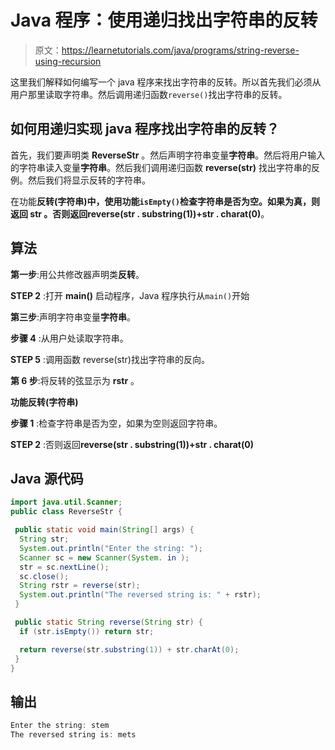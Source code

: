 # Java 程序：使用递归找出字符串的反转

> 原文：<https://learnetutorials.com/java/programs/string-reverse-using-recursion>

这里我们解释如何编写一个 java 程序来找出字符串的反转。所以首先我们必须从用户那里读取字符串。然后调用递归函数`reverse()`找出字符串的反转。

## 如何用递归实现 java 程序找出字符串的反转？

首先，我们要声明类 **ReverseStr** 。然后声明字符串变量**字符串**。然后将用户输入的字符串读入变量**字符串**。然后我们调用递归函数 **reverse(str)** 找出字符串的反例。然后我们将显示反转的字符串。

在功能**反转(字符串)**中，使用功能`isEmpty()`检查字符串是否为空。如果为真，则返回 **str** 。否则返回**reverse(str . substring(1))+str . charat(0)**。

## 算法

**第一步**:用公共修改器声明类**反转**。

**STEP 2** :打开 **main()** 启动程序，Java 程序执行从`main()`开始

**第三步**:声明字符串变量**字符串**。

**步骤 4** :从用户处读取字符串。

**STEP 5** :调用函数 reverse(str)找出字符串的反向。

**第 6 步**:将反转的弦显示为 **rstr** 。

**功能反转(字符串)**

**步骤 1** :检查字符串是否为空，如果为空则返回字符串。

**STEP 2** :否则返回**reverse(str . substring(1))+str . charat(0)**

## Java 源代码

```java
import java.util.Scanner;
public class ReverseStr {

 public static void main(String[] args) {
  String str;
  System.out.println("Enter the string: ");
  Scanner sc = new Scanner(System. in );
  str = sc.nextLine();
  sc.close();
  String rstr = reverse(str);
  System.out.println("The reversed string is: " + rstr);
 }

 public static String reverse(String str) {
  if (str.isEmpty()) return str;

  return reverse(str.substring(1)) + str.charAt(0);
 }
}

```

## 输出

```java
Enter the string: stem
The reversed string is: mets
```